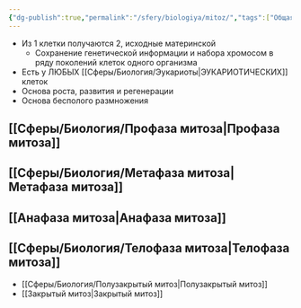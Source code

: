 ```yaml
---
{"dg-publish":true,"permalink":"/sfery/biologiya/mitoz/","tags":["Общаябиология"]}
---
```


- Из 1 клетки получаются 2, исходные материнской 
	- Сохранение генетической информации и набора хромосом в ряду поколений клеток одного организма 
- Есть у ЛЮБЫХ [[Сферы/Биология/Эукариоты\|ЭУКАРИОТИЧЕСКИХ]] клеток 
- Основа роста, развития и регенерации
- Основа бесполого размножения
## [[Сферы/Биология/Профаза митоза\|Профаза митоза]]
## [[Сферы/Биология/Метафаза митоза\|Метафаза митоза]]
## [[Анафаза митоза\|Анафаза митоза]]
## [[Сферы/Биология/Телофаза митоза\|Телофаза митоза]]
- [[Сферы/Биология/Полузакрытый митоз\|Полузакрытый митоз]]
- [[Закрытый митоз\|Закрытый митоз]] 